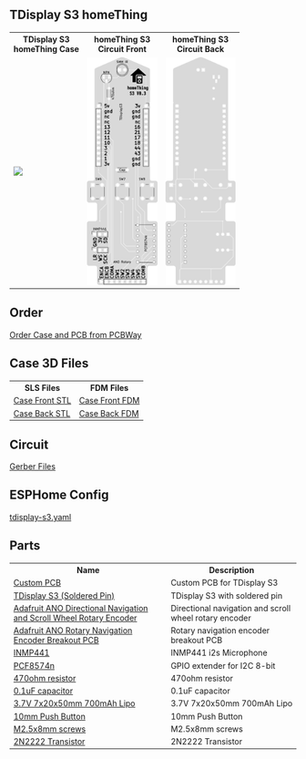 
<h2>TDisplay S3 homeThing</h2>

<table>
    <tr>
        <th>TDisplay S3<br>homeThing Case</th>
        <th>homeThing S3<br>Circuit Front</th>
        <th>homeThing S3<br>Circuit Back</th>
    </tr>
        <td>
            <img src="https://github.com/landonr/homeThing/assets/2607659/b19a5b39-b0dd-4bac-9803-df9a452ab56b" height="400"/>
        </td>
        <td>
            <img src="../../docs/s3Circuit.png" height="400"/>
        </td>
        <td>
            <img src="../../docs/s3CircuitBack.png" height="400"/>
        </td>
    </tr>
</table>

<h2>Order</h2>
<a href="https://www.pcbway.com/project/shareproject/homeThing_S3_2b3ac3ac.html">Order Case and PCB from PCBWay</a>

<h2>Case 3D Files</h2>

<table>
    <tr>
        <th>SLS Files</th>
        <th>FDM Files</th>
    </tr>
    <tr>
        <td><a href="s3 case front sls.stl">Case Front STL</a></td>
        <td><a href="s3 case front fdm.stl">Case Front FDM</a></td>
    </tr>
    <tr>
        <td><a href="s3 case back sls.stl">Case Back STL</a></td>
        <td><a href="s3 case back fdm.stl">Case Back FDM</a></td>
    </tr>
</table>

<h2>Circuit</h2>
<a href="gerber/">Gerber Files</a>

<h2>ESPHome Config</h2>
<a href="tdisplay-s3.yaml">tdisplay-s3.yaml</a>

<h2>Parts</h2>
<table>
    <tr>
        <th>Name</th>
        <th>Description</th>
    </tr>
    <tr>
        <td><a href="https://www.adafruit.com/product/5221">Custom PCB</a></td>
        <td>Custom PCB for TDisplay S3</td>
    </tr>
    <tr>
        <td><a href="https://www.lilygo.cc/en-ca/products/t-display-s3?variant=42351558590645">TDisplay S3 (Soldered Pin)</a></td>
        <td>TDisplay S3 with soldered pin</td>
    </tr>
    <tr>
        <td><a href="https://www.adafruit.com/product/5001">Adafruit ANO Directional Navigation and Scroll Wheel Rotary Encoder</a></td>
        <td>Directional navigation and scroll wheel rotary encoder</td>
    </tr>
    <tr>
        <td><a href="https://www.adafruit.com/product/5221">Adafruit ANO Rotary Navigation Encoder Breakout PCB</a></td>
        <td>Rotary navigation encoder breakout PCB</td>
    </tr>
    <tr>
        <td><a href="https://www.aliexpress.us/item/32962426410.html">INMP441</a></td>
        <td>INMP441 i2s Microphone</td>
    </tr>
    <tr>
        <td><a href="https://leeselectronic.com/en/product/71446-ic-i-o-expander-for-i2c-8bit-pcf8574p.html">PCF8574n</a></td>
        <td>GPIO extender for I2C 8-bit</td>
    </tr>
    <tr>
        <td><a href="https://leeselectronic.com/en/product/91581-91581RESISTORS14W470OHM110PCS.html">470ohm resistor</a></td>
        <td>470ohm resistor</td>
    </tr>
    <tr>
        <td><a href="https://leeselectronic.com/en/product/844-polyester-cap-50v-01uf-4pcs.html">0.1uF capacitor</a></td>
        <td>0.1uF capacitor</td>
    </tr>
    <tr>
        <td><a href="https://www.aliexpress.com/item/32835179410.html">3.7V 7x20x50mm 700mAh Lipo</a></td>
        <td>3.7V 7x20x50mm 700mAh Lipo</td>
    </tr>
    <tr>
        <td><a href="https://leeselectronic.com/en/product/31231-tack-switch-6x6x10mm.html">10mm Push Button</a></td>
        <td>10mm Push Button</td>
    </tr>
    <tr>
        <td><a href="https://leeselectronic.com/en/product/6049-6049BOLTM25100PCS.html">M2.5x8mm screws</a></td>
        <td>M2.5x8mm screws</td>
    </tr>
    <tr>
        <td><a href="https://leeselectronic.com/qc/product/7174-7174TRANSISTOR2N2222MPS2222ANPN5.html">2N2222 Transistor</a></td>
        <td>2N2222 Transistor</td>
    </tr>
</table>

